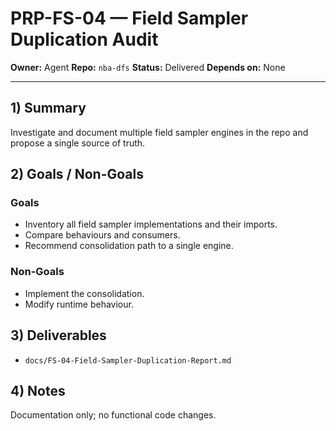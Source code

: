 # PRP-FS-04 — Field Sampler Duplication Audit

**Owner:** Agent
**Repo:** `nba-dfs`
**Status:** Delivered
**Depends on:** None

---

## 1) Summary
Investigate and document multiple field sampler engines in the repo and propose a single source of truth.

## 2) Goals / Non-Goals
### Goals
- Inventory all field sampler implementations and their imports.
- Compare behaviours and consumers.
- Recommend consolidation path to a single engine.

### Non-Goals
- Implement the consolidation.
- Modify runtime behaviour.

## 3) Deliverables
- `docs/FS-04-Field-Sampler-Duplication-Report.md`

## 4) Notes
Documentation only; no functional code changes.
